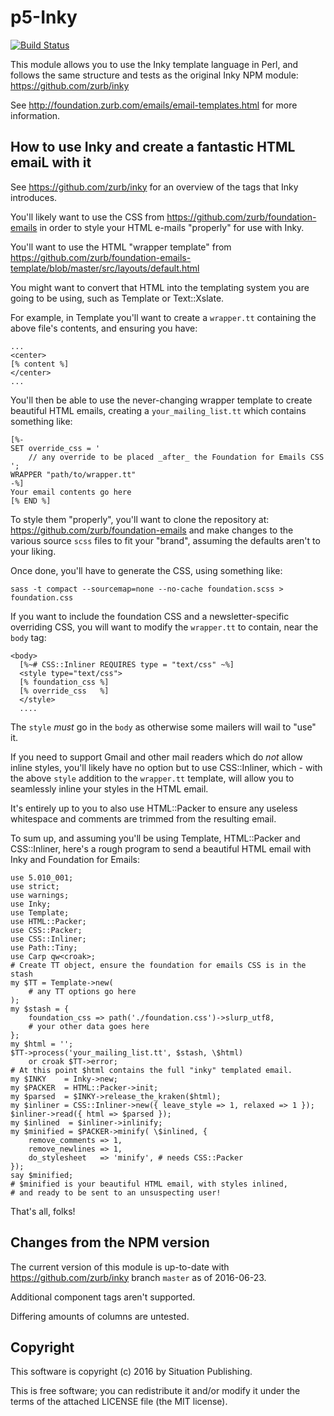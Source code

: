 p5-Inky
=======

[![Build Status](https://api.travis-ci.org/theregister/p5-Inky.svg)](https://travis-ci.org/theregister/p5-Inky/)

This module allows you to use the Inky template language in Perl, and follows
the same structure and tests as the original Inky NPM module:
https://github.com/zurb/inky

See http://foundation.zurb.com/emails/email-templates.html for more information.

How to use Inky and create a fantastic HTML emaiL with it
---------------------------------------------------------

See https://github.com/zurb/inky for an overview of the tags that Inky
introduces.

You'll likely want to use the CSS from
https://github.com/zurb/foundation-emails in order to style your HTML e-mails
"properly" for use with Inky.

You'll want to use the HTML "wrapper template" from
https://github.com/zurb/foundation-emails-template/blob/master/src/layouts/default.html

You might want to convert that HTML into the templating system you are going to
be using, such as Template or Text::Xslate.

For example, in Template you'll want to create a `wrapper.tt`
containing the above file's contents, and ensuring you have:

    ...
    <center>
    [% content %]
    </center>
    ...

You'll then be able to use the never-changing wrapper template to create
beautiful HTML emails, creating a `your_mailing_list.tt` which contains
something like:

    [%-
    SET override_css = '
        // any override to be placed _after_ the Foundation for Emails CSS
    ';
    WRAPPER "path/to/wrapper.tt"
    -%]
    Your email contents go here
    [% END %]

To style them "properly", you'll want to clone the repository at:
https://github.com/zurb/foundation-emails
and make changes to the various source `scss` files to fit your "brand",
assuming the defaults aren't to your liking.

Once done, you'll have to generate the CSS, using something like:

    sass -t compact --sourcemap=none --no-cache foundation.scss > foundation.css

If you want to include the foundation CSS and a newsletter-specific overriding
CSS, you will want to modify the `wrapper.tt` to contain, near the `body` tag:

    <body>
      [%~# CSS::Inliner REQUIRES type = "text/css" ~%]
      <style type="text/css">
      [% foundation_css %]
      [% override_css   %]
      </style>
      ....

The `style` _must_ go in the `body` as otherwise some mailers will wail to
"use" it.

If you need to support Gmail and other mail readers which do _not_ allow
inline styles, you'll likely have no option but to use
CSS::Inliner, which - with the above `style` addition to the
`wrapper.tt` template, will allow you to seamlessly inline your styles in the
HTML email.

It's entirely up to you to also use HTML::Packer to ensure any useless
whitespace and comments are trimmed from the resulting email.

To sum up, and assuming you'll be using Template, HTML::Packer and
CSS::Inliner, here's a rough program to send a beautiful HTML email with Inky
and Foundation for Emails:

    use 5.010_001;
    use strict;
    use warnings;
    use Inky;
    use Template;
    use HTML::Packer;
    use CSS::Packer;
    use CSS::Inliner;
    use Path::Tiny;
    use Carp qw<croak>;
    # Create TT object, ensure the foundation for emails CSS is in the stash
    my $TT = Template->new(
        # any TT options go here
    );
    my $stash = {
        foundation_css => path('./foundation.css')->slurp_utf8,
        # your other data goes here
    };
    my $html = '';
    $TT->process('your_mailing_list.tt', $stash, \$html)
        or croak $TT->error;
    # At this point $html contains the full "inky" templated email.
    my $INKY    = Inky->new;
    my $PACKER  = HTML::Packer->init;
    my $parsed  = $INKY->release_the_kraken($html);
    my $inliner = CSS::Inliner->new({ leave_style => 1, relaxed => 1 });
    $inliner->read({ html => $parsed });
    my $inlined  = $inliner->inlinify;
    my $minified = $PACKER->minify( \$inlined, {
        remove_comments => 1,
        remove_newlines => 1,
        do_stylesheet   => 'minify', # needs CSS::Packer
    });
    say $minified;
    # $minified is your beautiful HTML email, with styles inlined,
    # and ready to be sent to an unsuspecting user!

That's all, folks!

Changes from the NPM version
----------------------------

The current version of this module is up-to-date with
https://github.com/zurb/inky branch `master` as of 2016-06-23.

Additional component tags aren't supported.

Differing amounts of columns are untested.

Copyright
---------

This software is copyright (c) 2016 by Situation Publishing.

This is free software; you can redistribute it and/or modify it under
the terms of the attached LICENSE file (the MIT license).
